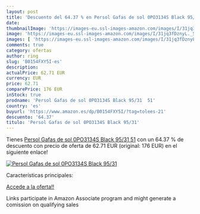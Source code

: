 ```yaml
---
layout: post
title: 'Descuento del 64.37 % en Persol Gafas de sol 0PO3134S Black 95/31'
date: 
thumbnailImage: 'https://images-eu.ssl-images-amazon.com/images/I/31jq3fDznyL._SL200_.jpg'
image: 'https://images-eu.ssl-images-amazon.com/images/I/31jq3fDznyL._SL200_.jpg'
images: [ 'https://images-eu.ssl-images-amazon.com/images/I/31jq3fDznyL._SL200_.jpg' ]
comments: true
category: ofertas
author: ring
slug: 'B0154FXY5I-es'
description:
actualPrice: 62.71 EUR
currency: EUR
price: 62.71
comparePrice: 176 EUR
inStock: true
prodname: 'Persol Gafas de sol 0PO3134S Black 95/31  51'
country: 'es'
buyurl: 'https://www.amazon.es/dp/B0154FXY5I/?tag=tolees-21'
descuento: '64.37'
titulo: 'Persol Gafas de sol 0PO3134S Black 95/31'
---
```


Tienes [Persol Gafas de sol 0PO3134S Black 95/31  51](https://www.amazon.es/dp/B0154FXY5I/?tag=tolees-21) con un 64.37 % de descuento con precio de oferta de 62.71 EUR (original: 176 EUR) en el siguiente enlace!

[![Persol Gafas de sol 0PO3134S Black 95/31](https://images-eu.ssl-images-amazon.com/images/I/31jq3fDznyL._SL200_.jpg)](https://www.amazon.es/dp/B0154FXY5I/?tag=tolees-21)

Características principales:


[Accede a la oferta!!](https://www.amazon.es/dp/B0154FXY5I/?tag=tolees-21)

Links participate in Amazon Associate program and might generate a comission on qualifying sales


